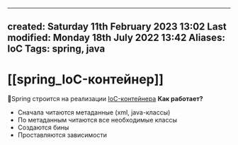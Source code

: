 
---
created: Saturday 11th February 2023 13:02
Last modified: Monday 18th July 2022 13:42
Aliases: IoC
Tags: spring, java
---

# [[spring_IoC-контейнер]]

📌Spring строится на реализации [IoC-контейнера](IoC-контейнер.md)
**Как работает?**
- Сначала читаются метаданные (xml, java-классы)
- По метаданным читаются все необходимые классы
- Создаются бины
- Проставляются зависимости

